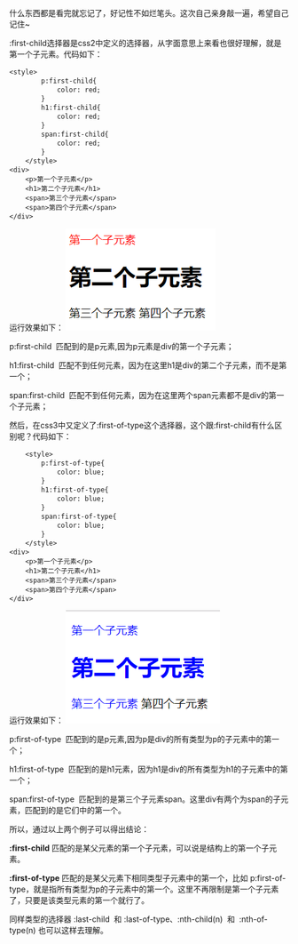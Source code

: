 什么东西都是看完就忘记了，好记性不如烂笔头。这次自己亲身敲一遍，希望自己记住~

:first-child选择器是css2中定义的选择器，从字面意思上来看也很好理解，就是第一个子元素。代码如下：
```
<style>
        p:first-child{
            color: red;
        }
        h1:first-child{
            color: red;
        }
        span:first-child{
            color: red;
        }
    </style>
<div>
    <p>第一个子元素</p>
    <h1>第二个子元素</h1>
    <span>第三个子元素</span>
    <span>第四个子元素</span>
</div>
```
运行效果如下：
![](../assets/css选择器中-first-child与-first-of-type的区别/01.jpg)

p:first-child  匹配到的是p元素,因为p元素是div的第一个子元素；

h1:first-child  匹配不到任何元素，因为在这里h1是div的第二个子元素，而不是第一个；

span:first-child  匹配不到任何元素，因为在这里两个span元素都不是div的第一个子元素；

然后，在css3中又定义了:first-of-type这个选择器，这个跟:first-child有什么区别呢？代码如下：
```
    <style>
        p:first-of-type{
            color: blue;
        }
        h1:first-of-type{
            color: blue;
        }
        span:first-of-type{
            color: blue;
        }
    </style>
<div>
    <p>第一个子元素</p>
    <h1>第二个子元素</h1>
    <span>第三个子元素</span>
    <span>第四个子元素</span>
</div>
```
运行效果如下：
![](../assets/css选择器中-first-child与-first-of-type的区别/02.jpg)

p:first-of-type  匹配到的是p元素,因为p是div的所有类型为p的子元素中的第一个；

h1:first-of-type  匹配到的是h1元素，因为h1是div的所有类型为h1的子元素中的第一个；

span:first-of-type  匹配到的是第三个子元素span。这里div有两个为span的子元素，匹配到的是它们中的第一个。

所以，通过以上两个例子可以得出结论：

**:first-child** 匹配的是某父元素的第一个子元素，可以说是结构上的第一个子元素。

**:first-of-type** 匹配的是某父元素下相同类型子元素中的第一个，比如 p:first-of-type，就是指所有类型为p的子元素中的第一个。这里不再限制是第一个子元素了，只要是该类型元素的第一个就行了。

同样类型的选择器 :last-child  和 :last-of-type、:nth-child(n)  和  :nth-of-type(n) 也可以这样去理解。


